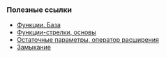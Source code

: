 ### Полезные ссылки

- [Функции. База](https://learn.javascript.ru/function-basics)
- [Функции-стрелки, основы](https://learn.javascript.ru/arrow-functions-basics)
- [Остаточные параметры, оператор расширения](https://learn.javascript.ru/rest-parameters-spread-operator)
- [Замыкание](https://learn.javascript.ru/closure)
